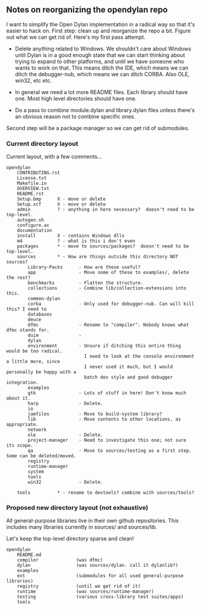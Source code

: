 ## Notes on reorganizing the opendylan repo

I want to simplify the Open Dylan implementation in a radical way so that it's
easier to hack on. First step: clean up and reorganize the repo a bit. Figure
out what we can get rid of. Here's my first pass attempt.

*   Delete anything related to Windows. We shouldn't care about Windows until
    Dylan is in a good enough state that we can start thinking about trying to
    expand to other platforms, and until we have someone who wants to work on
    that. This means ditch the IDE, which means we can ditch the debugger-nub,
    which means we can ditch CORBA. Also OLE, win32, etc etc.

*   In general we need a lot more README files. Each library should have one.
    Most high level directories should have one.

*   Do a pass to combine module.dylan and library.dylan files unless there's an
    obvious reason not to combine specific ones.

Second step will be a package manager so we can get rid of submodules.

### Current directory layout

Current layout, with a few comments...

```none
opendylan
    CONTRIBUTING.rst
    License.txt
    Makefile.in
    OVERVIEW.txt
    README.rst
    Setup.bmp      X - move or delete
    Setup.xcf      X - move or delete
    admin          ? - anything in here necessary?  doesn't need to be top-level.
    autogen.sh
    configure.ac
    documentation
    install        X - contains Windows dlls
    m4             ? - what is this i don't even
    packages       * - move to sources/packages?  doesn't need to be top-level.
    sources        * - How are things outside this directory NOT sources?
        Library-Packs      - How are these useful?
        app                - Move some of these to examples/, delete the rest?
        benchmarks         - Flatten the structure.
        collections        - Combine lib/collection-extensions into this.
        common-dylan
        corba              - Only used for debugger-nub. Can will kill this? I need to
        databases
        deuce
        dfmc               - Rename to "compiler". Nobody knows what dfmc stands for.
        duim               -
        dylan
        environment        - Unsure if ditching this entire thing would be too radical.
                             I need to look at the console environment a little more, since
                             I never used it much, but I would personally be happy with a
                             batch dev style and good debugger integration.
        examples
        gtk                - Lots of stuff in here! Don't know much about it.
        harp               - Delete.
        io
        jamfiles           - Move to build-system library?
        lib                - Move contents to other locations, as appropriate.
        network
        ole                - Delete.
        project-manager    - Need to investigate this one; not sure its scope.
        qa                 - Move to sources/testing as a first step. Some can be deleted/moved.
        registry
        runtime-manager
        system
        tools
        win32              - Delete.

    tools          * - rename to devtools? combine with sources/tools?
```

### Proposed new directory layout (not exhaustive)

All general-purpose libraries live in their own github repositories. This
includes many libraries currently in sources/ and sources/lib.

Let's keep the top-level directory sparse and clean!

```none
opendylan
    README.md
    compiler              (was dfmc)
    dylan                 (was sources/dylan. call it dylanlib?)
    examples
    ext                   (submodules for all used general-purpose libraries)
    registry              (until we get rid of it)
    runtime               (was sources/runtime-manager)
    testing               (various cross-library test suites/apps)
    tools
```
